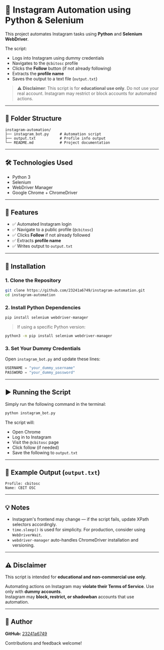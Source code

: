 # 🤖 Instagram Automation using Python & Selenium

This project automates Instagram tasks using **Python** and **Selenium WebDriver**.

The script:
- Logs into Instagram using dummy credentials
- Navigates to the `@cbitosc` profile
- Clicks the **Follow** button (if not already following)
- Extracts the **profile name**
- Saves the output to a text file (`output.txt`)

> ⚠️ **Disclaimer**: This script is for **educational use only**. Do not use your real account. Instagram may restrict or block accounts for automated actions.

---

## 📁 Folder Structure

```plaintext
instagram-automation/
├── instagram_bot.py     # Automation script
├── output.txt           # Profile info output
└── README.md            # Project documentation
```

---

## 🛠️ Technologies Used

- Python 3
- Selenium
- WebDriver Manager
- Google Chrome + ChromeDriver

---

## 🚀 Features

- ✅ Automated Instagram login
- ✅ Navigate to a public profile (`@cbitosc`)
- ✅ Clicks **Follow** if not already followed
- ✅ Extracts **profile name**
- ✅ Writes output to `output.txt`

---

## 🔧 Installation

### 1. Clone the Repository

```bash
git clone https://github.com/23241a6749/instagram-automation.git
cd instagram-automation
```

### 2. Install Python Dependencies

```bash
pip install selenium webdriver-manager
```

> If using a specific Python version:
```bash
python3 -m pip install selenium webdriver-manager
```

### 3. Set Your Dummy Credentials

Open `instagram_bot.py` and update these lines:

```python
USERNAME = "your_dummy_username"
PASSWORD = "your_dummy_password"
```

---

## ▶️ Running the Script

Simply run the following command in the terminal:

```bash
python instagram_bot.py
```

The script will:
- Open Chrome
- Log in to Instagram
- Visit the `@cbitosc` page
- Click follow (if needed)
- Save the following to `output.txt`

---

## 📄 Example Output (`output.txt`)

```plaintext
Profile: cbitosc
Name: CBIT OSC
```

---

## 💡 Notes

- Instagram's frontend may change — if the script fails, update XPath selectors accordingly.
- `time.sleep()` is used for simplicity. For production, consider using `WebDriverWait`.
- `webdriver-manager` auto-handles ChromeDriver installation and versioning.

---

## ⚠️ Disclaimer

This script is intended for **educational and non-commercial use only**.

Automating actions on Instagram may **violate their Terms of Service**. Use only with **dummy accounts**.  
Instagram may **block, restrict, or shadowban** accounts that use automation.

---

## 🙋 Author

**GitHub:** [23241a6749](https://github.com/23241a6749)

Contributions and feedback welcome!
